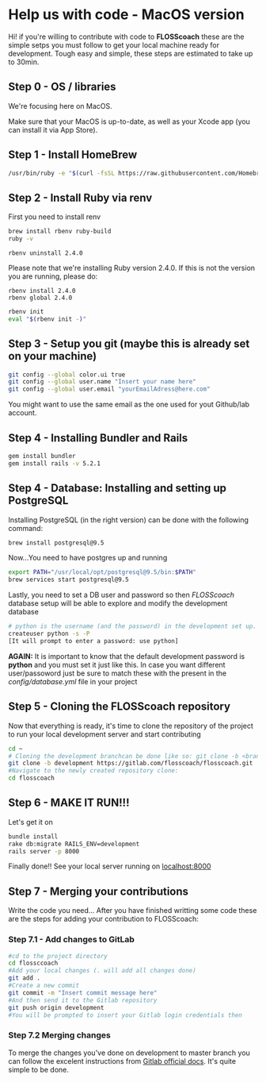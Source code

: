 # Help us with code - MacOS version

Hi! if you're willing to contribute with code to  **FLOSScoach** these are the simple setps you must follow to get your local machine ready for development. Tough easy and simple, these steps are estimated to take up to 30min.

## Step 0 - OS / libraries
We're focusing here on MacOS.

Make sure that your MacOS is up-to-date, as well as your Xcode app (you can install it via App Store).

## Step 1 - Install HomeBrew
```bash
/usr/bin/ruby -e "$(curl -fsSL https://raw.githubusercontent.com/Homebrew/install/master/install)"
```

## Step 2 - Install Ruby via renv
First you need to install renv
```bash
brew install rbenv ruby-build
ruby -v
```
```
rbenv uninstall 2.4.0
```


Please note that we're installing Ruby version 2.4.0. If this is not the version you are running, please do: 
``` 
rbenv install 2.4.0
rbenv global 2.4.0
```

``` bash
rbenv init
eval "$(rbenv init -)"
```
## Step 3 - Setup you git (maybe this is already set on your machine)

```bash
git config --global color.ui true
git config --global user.name "Insert your name here"
git config --global user.email "yourEmailAdress@here.com"
```
You might want to use the same email as the one used for yout Github/lab account.

## Step 4 - Installing Bundler and Rails 
```bash
gem install bundler
gem install rails -v 5.2.1
```

## Step 4 - Database: Installing and setting up PostgreSQL
Installing PostgreSQL (in the right version) can be done with the following command:
```bash
brew install postgresql@9.5
```
Now...You need to have postgres up and running
```bash
export PATH="/usr/local/opt/postgresql@9.5/bin:$PATH"
brew services start postgresql@9.5
```
Lastly, you need to set a DB user and password so then *FLOSScoach* database setup will be able to explore and modify the development database

```bash
# python is the username (and the password) in the development set up.
createuser python -s -P
[It will prompt to enter a password: use python]
```
**AGAIN:** It is important to know that the default development password is **python** and you must set it just like this. 
In case you want different user/passoword just be sure to match these with the present in the *config/database.yml* file in your project

## Step 5 - Cloning the FLOSScoach repository
Now that everything is ready, it's time to clone the repository of the project to run your local development server and start contributing
```bash
cd ~
# Cloning the development branchcan be done like so: git clone -b <branch> <remote_repo>
git clone -b development https://gitlab.com/flosscoach/flosscoach.git
#Navigate to the newly created repository clone:
cd flosscoach
```

## Step 6 - MAKE IT RUN!!!

Let's get it on
```bash
bundle install
rake db:migrate RAILS_ENV=development
rails server -p 8000
```
Finally done!! See your local server running on [localhost:8000](http://localhost:8000)

## Step 7 - Merging your contributions
Write the code you need... 
After you have finished writting some code these are the steps for adding your contribution to FLOSScoach:

### Step 7.1 - Add changes to GitLab
```bash
#cd to the project directory
cd flossccoach
#Add your local changes (. will add all changes done)
git add .
#Create a new commit
git commit -m "Insert commit message here"
#And then send it to the Gitlab repository 
git push origin development
#You will be prompted to insert your Gitlab login credentials then
```
### Step 7.2 Merging changes
To merge the changes you've done on development to master branch you can follow the excelent instructions from [Gitlab official docs](https://docs.gitlab.com/ee/gitlab-basics/add-merge-request.html).
It's quite simple to be done.


